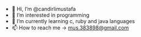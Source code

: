 - 👋 Hi, I’m @candirlimustafa
- 👀 I’m interested in programming
- 🌱 I’m currently learning c, ruby and java languages
- 📫 How to reach me -> mus.383898@gmail.com

<!---
candirlimustafa/candirlimustafa is a ✨ special ✨ repository because its `README.md` (this file) appears on your GitHub profile.
You can click the Preview link to take a look at your changes.
--->

